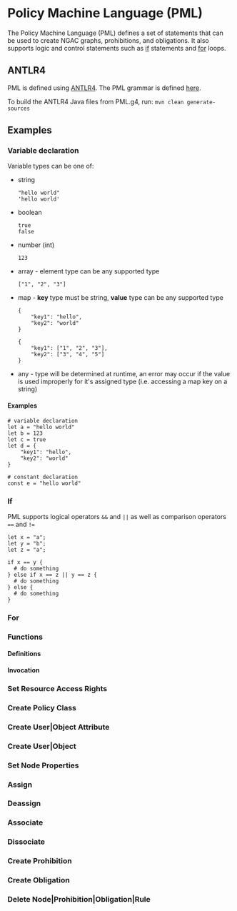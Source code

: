 # Policy Machine Language (PML)

The Policy Machine Language (PML) defines a set of statements that can be used to create NGAC graphs, prohibitions, and obligations. 
It also supports logic and control statements such as [if](#if) statements and [for](#for) loops.

## ANTLR4
PML is defined using [ANTLR4](https://www.antlr.org/). The PML grammar is defined [here](/src/main/java/gov/nist/csd/pm/policy/pml/antlr/PML.g4).

To build the ANTLR4 Java files from PML.g4, run:
`mvn clean generate-sources`


## Examples

### Variable declaration
Variable types can be one of:

- string

    ```pml
    "hello world"
    'hello world'
    ```

- boolean

    ```pml
    true
    false
    ```

- number (int)

    ```pml
    123
    ```

- array - element type can be any supported type

    ```pml
    ["1", "2", "3"]
    ```

- map - **key** type must be string, **value** type can be any supported type

    ```
    {
        "key1": "hello",
        "key2": "world"
    }
    
    {
        "key1": ["1", "2", "3"],
        "key2": ["3", "4", "5"]
    }
    ```

- any - type will be determined at runtime, an error may occur if the value is used improperly for it's assigned type
  (i.e. accessing a map key on a string)

#### Examples

```pml
# variable declaration
let a = "hello world"
let b = 123
let c = true
let d = {
    "key1": "hello",
    "key2": "world"
}

# constant declaration
const e = "hello world"
```

### If
PML supports logical operators `&&` and `||` as well as comparison operators `==` and `!=`

```pml
let x = "a";
let y = "b";
let z = "a";

if x == y {
  # do something
} else if x == z || y == z {
  # do something
} else {
  # do something
}
```

### For

### Functions

#### Definitions

#### Invocation

### Set Resource Access Rights
### Create Policy Class
### Create User|Object Attribute
### Create User|Object
### Set Node Properties
### Assign
### Deassign
### Associate
### Dissociate
### Create Prohibition
### Create Obligation
### Delete Node|Prohibition|Obligation|Rule
